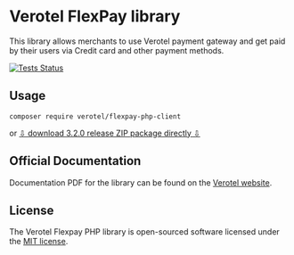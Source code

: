# Verotel FlexPay library

This library allows merchants to use Verotel payment gateway and get paid
by their users via Credit card and other payment methods.

[![Tests Status](https://travis-ci.org/verotel/flexpay-php-client.svg?branch=master)](https://travis-ci.org/verotel/flexpay-php-client)

## Usage

```
composer require verotel/flexpay-php-client
```

or [⇩ download 3.2.0 release ZIP package directly ⇩](https://github.com/verotel/flexpay-php-client/archive/3.2.0.zip)


## Official Documentation

Documentation PDF for the library can be found on the [Verotel website](http://www.verotel.com/en/integration.html).

## License

The Verotel Flexpay PHP library is open-sourced software licensed under the [MIT license](http://opensource.org/licenses/MIT).
